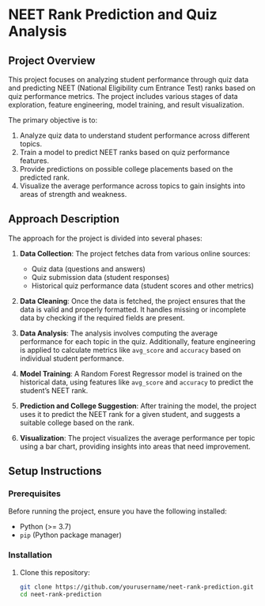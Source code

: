 # NEET Rank Prediction and Quiz Analysis

## Project Overview

This project focuses on analyzing student performance through quiz data and predicting NEET (National Eligibility cum Entrance Test) ranks based on quiz performance metrics. The project includes various stages of data exploration, feature engineering, model training, and result visualization.

The primary objective is to:
1. Analyze quiz data to understand student performance across different topics.
2. Train a model to predict NEET ranks based on quiz performance features.
3. Provide predictions on possible college placements based on the predicted rank.
4. Visualize the average performance across topics to gain insights into areas of strength and weakness.

## Approach Description

The approach for the project is divided into several phases:
1. **Data Collection**: The project fetches data from various online sources:
   - Quiz data (questions and answers)
   - Quiz submission data (student responses)
   - Historical quiz performance data (student scores and other metrics)

2. **Data Cleaning**: Once the data is fetched, the project ensures that the data is valid and properly formatted. It handles missing or incomplete data by checking if the required fields are present.

3. **Data Analysis**: The analysis involves computing the average performance for each topic in the quiz. Additionally, feature engineering is applied to calculate metrics like `avg_score` and `accuracy` based on individual student performance.

4. **Model Training**: A Random Forest Regressor model is trained on the historical data, using features like `avg_score` and `accuracy` to predict the student’s NEET rank.

5. **Prediction and College Suggestion**: After training the model, the project uses it to predict the NEET rank for a given student, and suggests a suitable college based on the rank.

6. **Visualization**: The project visualizes the average performance per topic using a bar chart, providing insights into areas that need improvement.

## Setup Instructions

### Prerequisites

Before running the project, ensure you have the following installed:
- Python (>= 3.7)
- `pip` (Python package manager)

### Installation

1. Clone this repository:

   ```bash
   git clone https://github.com/yourusername/neet-rank-prediction.git
   cd neet-rank-prediction

